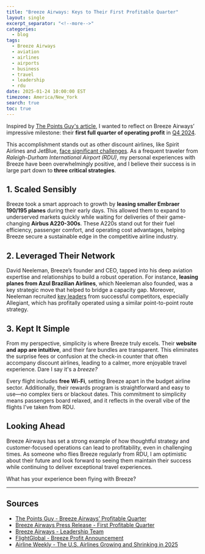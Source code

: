 ```yaml
---
title: "Breeze Airways: Keys to Their First Profitable Quarter"
layout: single
excerpt_separator: "<!--more-->"
categories:
  - blog
tags:
  - Breeze Airways
  - aviation
  - airlines
  - airports
  - business
  - travel
  - leadership
  - rdu
date: 2025-01-24 10:00:00 EST
timezone: America/New_York
search: true
toc: true
---
```


Inspired by [The Points Guy's article](https://thepointsguy.com/news/breeze-airways-profitable-quarter/), I wanted to reflect on Breeze Airways’ impressive milestone: their **first full quarter of operating profit** in [Q4 2024](https://www.flybreeze.com/news/breeze-airways-announces-first-full-quarter-of-operating-profit-in-4q2024).

This accomplishment stands out as other discount airlines, like Spirit Airlines and JetBlue, [face significant challenges](https://airlineweekly.skift.com/2025/01/the-u-s-airlines-growing-and-shrinking-in-2025/). As a frequent traveler from *Raleigh-Durham International Airport (RDU)*, my personal experiences with Breeze have been overwhelmingly positive, and I believe their success is in large part down to **three critical strategies**.

<!--more-->

## 1. Scaled Sensibly

Breeze took a smart approach to growth by **leasing smaller Embraer 190/195 planes** during their early days. This allowed them to expand to underserved markets quickly while waiting for deliveries of their game-changing **Airbus A220-300s**. These A220s stand out for their fuel efficiency, passenger comfort, and operating cost advantages, helping Breeze secure a sustainable edge in the competitive airline industry.

## 2. Leveraged Their Network

David Neeleman, Breeze’s founder and CEO, tapped into his deep aviation expertise and relationships to build a robust operation. For instance, **leasing planes from Azul Brazilian Airlines**, which Neeleman also founded, was a key strategic move that helped to bridge a capacity gap. Moreover, Neeleman recruited [key leaders](https://www.flybreeze.com/page/leadership) from successful competitors, especially Allegiant, which has profitally operated using a similar point-to-point route strategy.

## 3. Kept It Simple

From my perspective, simplicity is where Breeze truly excels. Their **website and app are intuitive**, and their fare bundles are transparent. This eliminates the surprise fees or confusion at the check-in counter that often accompany discount airlines, leading to a calmer, more enjoyable travel experience. Dare I say it's a *breeze?*

Every flight includes **free Wi-Fi**, setting Breeze apart in the budget airline sector. Additionally, their rewards program is straightforward and easy to use—no complex tiers or blackout dates. This commitment to simplicity means passengers board relaxed, and it reflects in the overall vibe of the flights I’ve taken from RDU.

## Looking Ahead

Breeze Airways has set a strong example of how thoughtful strategy and customer-focused operations can lead to profitability, even in challenging times. As someone who flies Breeze regularly from RDU, I am optimistic about their future and look forward to seeing them maintain their success while continuing to deliver exceptional travel experiences.

What has your experience been flying with Breeze?

---

## Sources

- [The Points Guy - Breeze Airways’ Profitable Quarter](https://thepointsguy.com/news/breeze-airways-profitable-quarter/)
- [Breeze Airways Press Release - First Profitable Quarter](https://www.flybreeze.com/news/breeze-airways-announces-first-full-quarter-of-operating-profit-in-4q2024)
- [Breeze Airways - Leadership Team](https://www.flybreeze.com/page/leadership)
- [FlightGlobal - Breeze Profit Announcement](https://www.flightglobal.com/strategy/breeze-records-first-full-quarter-operational-profit-as-network-matures/161484.article)
- [Airline Weekly - The U.S. Airlines Growing and Shrinking in 2025](https://airlineweekly.skift.com/2025/01/the-u-s-airlines-growing-and-shrinking-in-2025/)
